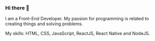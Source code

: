 ### Hi there 👋

I am a Front-End Developer. My passion for programming is related to creating things and solving problems. 

My skills: HTML, CSS, JavaScript, ReactJS, React Native and NodeJS.
